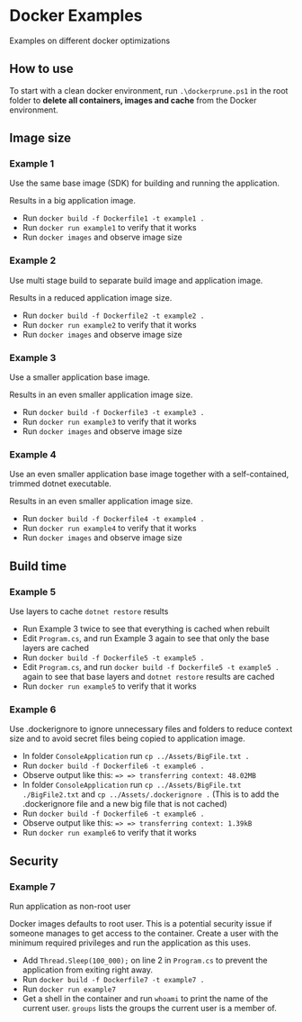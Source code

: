 # Docker Examples
Examples on different docker optimizations

## How to use
To start with a clean docker environment, run ```.\dockerprune.ps1``` in the root folder to **delete all containers, images and cache** from the Docker environment.

## Image size

### Example 1
Use the same base image (SDK) for building and running the application.

Results in a big application image.

- Run ```docker build -f Dockerfile1 -t example1 .```
- Run ```docker run example1``` to verify that it works
- Run ```docker images``` and observe image size

### Example 2
Use multi stage build to separate build image and application image.

Results in a reduced application image size.

- Run ```docker build -f Dockerfile2 -t example2 .```
- Run ```docker run example2``` to verify that it works
- Run ```docker images``` and observe image size

### Example 3
Use a smaller application base image.

Results in an even smaller application image size.

- Run ```docker build -f Dockerfile3 -t example3 .```
- Run ```docker run example3``` to verify that it works
- Run ```docker images``` and observe image size

### Example 4
Use an even smaller application base image together with a self-contained, trimmed dotnet executable.

Results in an even smaller application image size.

- Run ```docker build -f Dockerfile4 -t example4 .```
- Run ```docker run example4``` to verify that it works
- Run ```docker images``` and observe image size

## Build time

### Example 5
Use layers to cache ```dotnet restore``` results

- Run Example 3 twice to see that everything is cached when rebuilt
- Edit ```Program.cs```, and run Example 3 again to see that only the base layers are cached
- Run ```docker build -f Dockerfile5 -t example5 .```
- Edit ```Program.cs```, and run ```docker build -f Dockerfile5 -t example5 .``` again to see that base layers and ```dotnet restore``` results are cached
- Run ```docker run example5``` to verify that it works

### Example 6
Use .dockerignore to ignore unnecessary files and folders to reduce context size and to avoid secret files being copied to application image.

- In folder ```ConsoleApplication``` run ```cp ../Assets/BigFile.txt .```
- Run ```docker build -f Dockerfile6 -t example6 .```
- Observe output like this:  ```=> => transferring context: 48.02MB```
- In folder ```ConsoleApplication``` run ```cp ../Assets/BigFile.txt ./BigFile2.txt``` and ```cp ../Assets/.dockerignore .``` (This is to add the .dockerignore file and a new big file that is not cached)
- Run ```docker build -f Dockerfile6 -t example6 .```
- Observe output like this:  ```=> => transferring context: 1.39kB```
- Run ```docker run example6``` to verify that it works

## Security
### Example 7
Run application as non-root user

Docker images defaults to root user. This is a potential security issue if someone manages to get access to the container.
Create a user with the minimum required privileges and run the application as this uses.

- Add ```Thread.Sleep(100_000);``` on line 2 in ```Program.cs``` to prevent the application from exiting right away.
- Run ```docker build -f Dockerfile7 -t example7 .```
- Run ```docker run example7```
- Get a shell in the container and run ```whoami``` to print the name of the current user. ```groups``` lists the groups the current user is a member of.